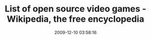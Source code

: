 ---
date: 2009-12-10 03:58:16
link:
  source: delicious
  source_url: https://del.icio.us/roytang
  text: List of open source video games - Wikipedia, the free encyclopedia
  url: http://en.wikipedia.org/wiki/List_of_open_source_video_games
slug: list-of-open-source-video-games-wikipedia-the-free-encyclopedia
source: delicious
tags:
- software
- games
- gamedev
title: List of open source video games - Wikipedia, the free encyclopedia
---